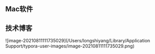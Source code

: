 ## Mac软件

## 技术博客

![image-20210811111735029](/Users/longshiyang/Library/Application Support/typora-user-images/image-20210811111735029.png)